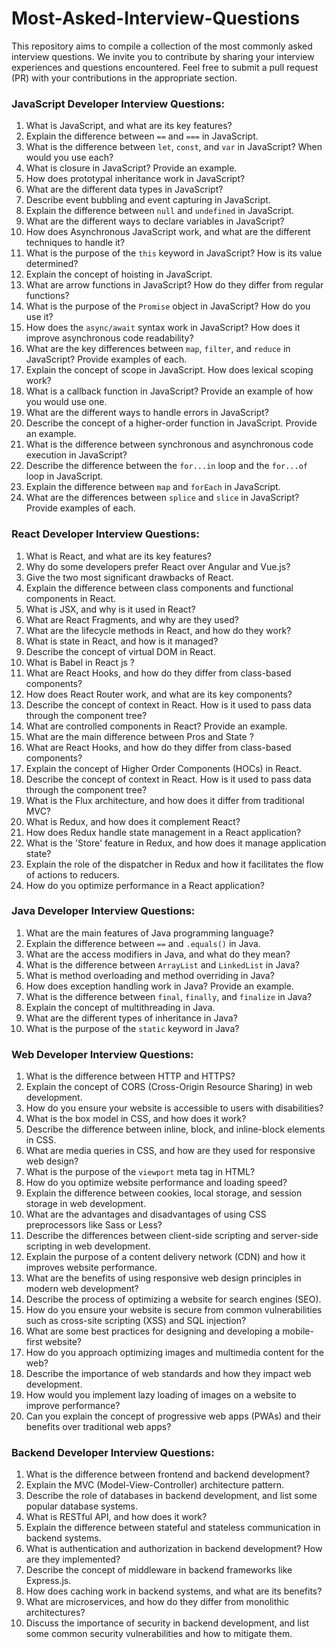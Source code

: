 # Most-Asked-Interview-Questions

This repository aims to compile a collection of the most commonly asked interview questions. 
We invite you to contribute by sharing your interview experiences and questions encountered. Feel free to submit a pull request (PR) with your contributions in the appropriate section.

### JavaScript Developer Interview Questions:

1. What is JavaScript, and what are its key features?
2. Explain the difference between `==` and `===` in JavaScript.
3. What is the difference between `let`, `const`, and `var` in JavaScript? When would you use each?
4. What is closure in JavaScript? Provide an example.
5. How does prototypal inheritance work in JavaScript?
6. What are the different data types in JavaScript?
7. Describe event bubbling and event capturing in JavaScript.
8. Explain the difference between `null` and `undefined` in JavaScript.
9. What are the different ways to declare variables in JavaScript?
10. How does Asynchronous JavaScript work, and what are the different techniques to handle it?
11. What is the purpose of the `this` keyword in JavaScript? How is its value determined?
12. Explain the concept of hoisting in JavaScript.
13. What are arrow functions in JavaScript? How do they differ from regular functions?
14. What is the purpose of the `Promise` object in JavaScript? How do you use it?
15. How does the `async/await` syntax work in JavaScript? How does it improve asynchronous code readability?
16. What are the key differences between `map`, `filter`, and `reduce` in JavaScript? Provide examples of each.
17. Explain the concept of scope in JavaScript. How does lexical scoping work?
18. What is a callback function in JavaScript? Provide an example of how you would use one.
19. What are the different ways to handle errors in JavaScript?
20. Describe the concept of a higher-order function in JavaScript. Provide an example.
21. What is the difference between synchronous and asynchronous code execution in JavaScript?
22. Describe the difference between the `for...in` loop and the `for...of` loop in JavaScript.
23. Explain the difference between `map` and `forEach` in JavaScript.
24. What are the differences between `splice` and `slice` in JavaScript? Provide examples of each.

### React Developer Interview Questions:

1. What is React, and what are its key features?
2. Why do some developers prefer React over Angular and Vue.js?
3. Give the two most significant drawbacks of React.
4. Explain the difference between class components and functional components in React.
5. What is JSX, and why is it used in React?
6. What are React Fragments, and why are they used?
7. What are the lifecycle methods in React, and how do they work?
8. What is state in React, and how is it managed?
9. Describe the concept of virtual DOM in React.
10. What is Babel in React js ?
11. What are React Hooks, and how do they differ from class-based components?
12. How does React Router work, and what are its key components?
13. Describe the concept of context in React. How is it used to pass data through the component tree?
14. What are controlled components in React? Provide an example.
15. What are the main difference between Pros and State ? 
16. What are React Hooks, and how do they differ from class-based components?
17. Explain the concept of Higher Order Components (HOCs) in React.
18. Describe the concept of context in React. How is it used to pass data through the component tree?
19. What is the Flux architecture, and how does it differ from traditional MVC?
20. What is Redux, and how does it complement React?
21. How does Redux handle state management in a React application?
22. What is the 'Store' feature in Redux, and how does it manage application state?
23. Explain the role of the dispatcher in Redux and how it facilitates the flow of actions to reducers.
24. How do you optimize performance in a React application?


### Java Developer Interview Questions:

1. What are the main features of Java programming language?
2. Explain the difference between `==` and `.equals()` in Java.
3. What are the access modifiers in Java, and what do they mean?
4. What is the difference between `ArrayList` and `LinkedList` in Java?
5. What is method overloading and method overriding in Java?
6. How does exception handling work in Java? Provide an example.
7. What is the difference between `final`, `finally`, and `finalize` in Java?
8. Explain the concept of multithreading in Java.
9. What are the different types of inheritance in Java?
10. What is the purpose of the `static` keyword in Java?

### Web Developer Interview Questions:

1. What is the difference between HTTP and HTTPS?
2. Explain the concept of CORS (Cross-Origin Resource Sharing) in web development.
3. How do you ensure your website is accessible to users with disabilities?
4. What is the box model in CSS, and how does it work?
5. Describe the difference between inline, block, and inline-block elements in CSS.
6. What are media queries in CSS, and how are they used for responsive web design?
7. What is the purpose of the `viewport` meta tag in HTML?
8. How do you optimize website performance and loading speed?
9. Explain the difference between cookies, local storage, and session storage in web development.
10. What are the advantages and disadvantages of using CSS preprocessors like Sass or Less?
11. Describe the differences between client-side scripting and server-side scripting in web development.
12. Explain the purpose of a content delivery network (CDN) and how it improves website performance.
13. What are the benefits of using responsive web design principles in modern web development?
14. Describe the process of optimizing a website for search engines (SEO).
15. How do you ensure your website is secure from common vulnerabilities such as cross-site scripting (XSS) and SQL injection?
16. What are some best practices for designing and developing a mobile-first website?
17. How do you approach optimizing images and multimedia content for the web?
18. Describe the importance of web standards and how they impact web development.
19. How would you implement lazy loading of images on a website to improve performance?
20. Can you explain the concept of progressive web apps (PWAs) and their benefits over traditional web apps?


### Backend Developer Interview Questions:

1. What is the difference between frontend and backend development?
2. Explain the MVC (Model-View-Controller) architecture pattern.
3. Describe the role of databases in backend development, and list some popular database systems.
4. What is RESTful API, and how does it work?
5. Explain the difference between stateful and stateless communication in backend systems.
6. What is authentication and authorization in backend development? How are they implemented?
7. Describe the concept of middleware in backend frameworks like Express.js.
8. How does caching work in backend systems, and what are its benefits?
9. What are microservices, and how do they differ from monolithic architectures?
10. Discuss the importance of security in backend development, and list some common security vulnerabilities and how to mitigate them.

